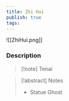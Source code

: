 ```yaml
---
title: Zhi Hui
publish: true
tags:
---
```

![[ZhiHui.png]]
### Description
> [!note] Tenai
> <span style="font-family: 'Lucida Handwriting'; font-optical-sizing: auto; font-style: normal; word-break: break-word;"><span/>

> [!abstract] Notes
> - Statue Ghost

